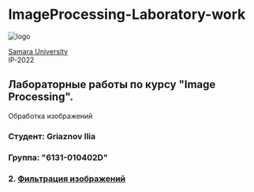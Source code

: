 # ImageProcessing-Laboratory-work 
![logo](https://ssau.ru/pagefiles/of_docs/Firm%20blocks_left-gorizont_naimenovanie_Rus.png)

[Samara University](https://ssau.ru/) <br/>
IP-2022
## Лабораторные работы по курсу "Image Processing". <br/>
Обработка изображений <br/>
### Студент: Griaznov Ilia
### Группа: "6131-010402D"

### 2. [Фильтрация изображений](https://github.com/Dark-MonkGI/ImageProcessing_SAMARA_UNIVERSITY/tree/main/2.%20ImageFiltering)
